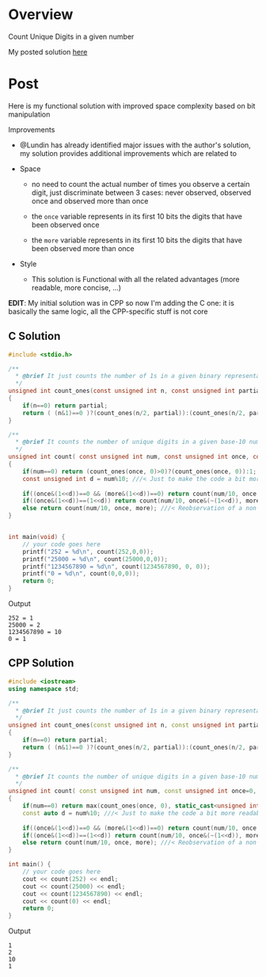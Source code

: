 
# Overview 

Count Unique Digits in a given number 

My posted solution [here](https://codereview.stackexchange.com/questions/216150/count-unique-digits-in-a-given-number/219022#219022)



# Post 

Here is my functional solution with improved space complexity based on bit manipulation 

Improvements 

- @Lundin has already identified major issues with the author's solution, my solution provides additional improvements which are related to 

- Space  

  - no need to count the actual number of times you observe a certain digit, just discriminate between 3 cases: never observed, observed once and observed more than once 

  - the `once` variable represents in its first 10 bits the digits that have been observed once 

  - the `more` variable represents in its first 10 bits the digits that have been observed more than once 

- Style 

  - This solution is Functional with all the related advantages (more readable, more concise, ...)


**EDIT**: My initial solution was in CPP so now I'm adding the C one: it is basically the same logic, all the CPP-specific stuff is not core 


## C Solution 

```c 
#include <stdio.h>

/**
  * @brief It just counts the number of 1s in a given binary representation 
  */
unsigned int count_ones(const unsigned int n, const unsigned int partial)
{
	if(n==0) return partial; 
	return ( (n&1)==0 )?(count_ones(n/2, partial)):(count_ones(n/2, partial+1)); 
}

/**
  * @brief It counts the number of unique digits in a given base-10 number 
  */
unsigned int count( const unsigned int num, const unsigned int once, const unsigned int more )
{
	if(num==0) return (count_ones(once, 0)>0)?(count_ones(once, 0)):1;  
	const unsigned int d = num%10; ///< Just to make the code a bit more readable 
	
	if((once&(1<<d))==0 && (more&(1<<d))==0) return count(num/10, once|(1<<d), more); ///< New digit observed
	if((once&(1<<d))==(1<<d)) return count(num/10, once&(~(1<<d)), more|(1<<d)); ///< Reobservation of a unique digit
	else return count(num/10, once, more); ///< Reobservation of a non unique digit
}


int main(void) {
	// your code goes here
	printf("252 = %d\n", count(252,0,0));
	printf("25000 = %d\n", count(25000,0,0)); 
	printf("1234567890 = %d\n", count(1234567890, 0, 0)); 
	printf("0 = %d\n", count(0,0,0)); 
	return 0;
}

```

Output 

```
252 = 1
25000 = 2
1234567890 = 10
0 = 1

```


## CPP Solution 

```cpp
#include <iostream>
using namespace std;

/**
  * @brief It just counts the number of 1s in a given binary representation 
  */
unsigned int count_ones(const unsigned int n, const unsigned int partial=0)
{
	if(n==0) return partial; 
	return ( (n&1)==0 )?(count_ones(n/2, partial)):(count_ones(n/2, partial+1)); 
}

/**
  * @brief It counts the number of unique digits in a given base-10 number 
  */
unsigned int count( const unsigned int num, const unsigned int once=0, const unsigned int more=0 )
{
	if(num==0) return max(count_ones(once, 0), static_cast<unsigned int>(1)); 
	const auto d = num%10; ///< Just to make the code a bit more readable 
	
	if((once&(1<<d))==0 && (more&(1<<d))==0) return count(num/10, once|(1<<d), more); ///< New digit observed
	if((once&(1<<d))==(1<<d)) return count(num/10, once&(~(1<<d)), more|(1<<d)); ///< Reobservation of a unique digit
	else return count(num/10, once, more); ///< Reobservation of a non unique digit
}

int main() {
	// your code goes here
	cout << count(252) << endl;
	cout << count(25000) << endl; 
	cout << count(1234567890) << endl; 
	cout << count(0) << endl; 
	return 0;
}

```

Output 

```
1
2
10
1
```



